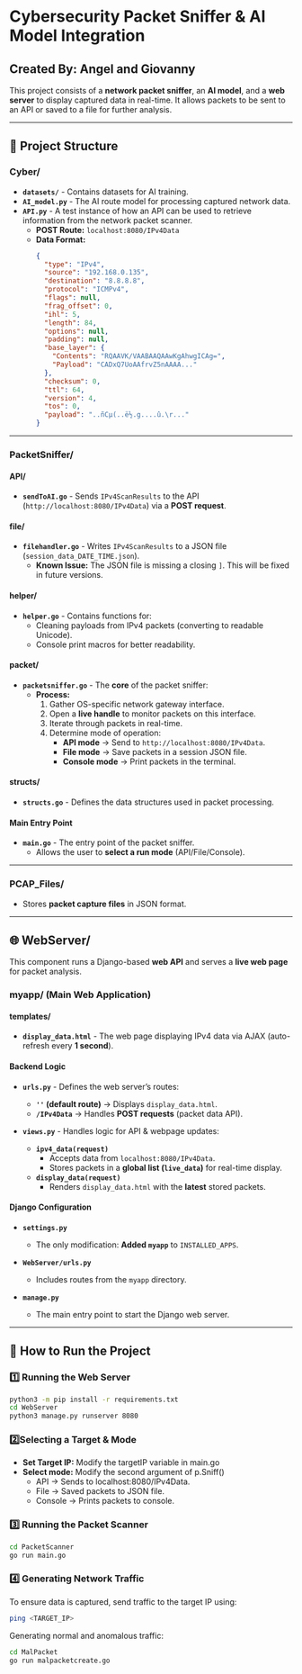# Cybersecurity Packet Sniffer & AI Model Integration  

## **Created By:** Angel and Giovanny  

This project consists of a **network packet sniffer**, an **AI model**, and a **web server** to display captured data in real-time. It allows packets to be sent to an API or saved to a file for further analysis.  

---

## **📂 Project Structure**  

### **Cyber/**  
- **`datasets/`** - Contains datasets for AI training.  
- **`AI_model.py`** - The AI route model for processing captured network data.  
- **`API.py`** - A test instance of how an API can be used to retrieve information from the network packet scanner.  
  - **POST Route:** `localhost:8080/IPv4Data`  
  - **Data Format:**  
    ```json
    {
      "type": "IPv4",
      "source": "192.168.0.135",
      "destination": "8.8.8.8",
      "protocol": "ICMPv4",
      "flags": null,
      "frag_offset": 0,
      "ihl": 5,
      "length": 84,
      "options": null,
      "padding": null,
      "base_layer": {
        "Contents": "RQAAVK/VAABAAQAAwKgAhwgICAg=",
        "Payload": "CADxQ7UoAAfrvZ5nAAAA..."
      },
      "checksum": 0,
      "ttl": 64,
      "version": 4,
      "tos": 0,
      "payload": "..ñCµ(..ë½.g....û.\r..."
    }
    ```

---

### **PacketSniffer/**  
#### **API/**  
- **`sendToAI.go`** - Sends `IPv4ScanResults` to the API (`http://localhost:8080/IPv4Data`) via a **POST request**.  

#### **file/**  
- **`filehandler.go`** - Writes `IPv4ScanResults` to a JSON file (`session_data_DATE_TIME.json`).  
  - **Known Issue:** The JSON file is missing a closing `]`. This will be fixed in future versions.  

#### **helper/**  
- **`helper.go`** - Contains functions for:  
  - Cleaning payloads from IPv4 packets (converting to readable Unicode).  
  - Console print macros for better readability.  

#### **packet/**  
- **`packetsniffer.go`** - The **core** of the packet sniffer:  
  - **Process:**  
    1. Gather OS-specific network gateway interface.  
    2. Open a **live handle** to monitor packets on this interface.  
    3. Iterate through packets in real-time.  
    4. Determine mode of operation:  
       - **API mode** → Send to `http://localhost:8080/IPv4Data`.  
       - **File mode** → Save packets in a session JSON file.  
       - **Console mode** → Print packets in the terminal.  

#### **structs/**  
- **`structs.go`** - Defines the data structures used in packet processing.  

#### **Main Entry Point**  
- **`main.go`** - The entry point of the packet sniffer.  
  - Allows the user to **select a run mode** (API/File/Console).  

---

### **PCAP_Files/**  
- Stores **packet capture files** in JSON format.  

---

## **🌐 WebServer/**  
This component runs a Django-based **web API** and serves a **live web page** for packet analysis.  

### **myapp/** (Main Web Application)  
#### **templates/**  
- **`display_data.html`** - The web page displaying IPv4 data via AJAX (auto-refresh every **1 second**).  

#### **Backend Logic**  
- **`urls.py`** - Defines the web server’s routes:  
  - **`''` (default route)** → Displays `display_data.html`.  
  - **`/IPv4Data`** → Handles **POST requests** (packet data API).  

- **`views.py`** - Handles logic for API & webpage updates:  
  - **`ipv4_data(request)`**  
    - Accepts data from `localhost:8080/IPv4Data`.  
    - Stores packets in a **global list (`live_data`)** for real-time display.  
  - **`display_data(request)`**  
    - Renders `display_data.html` with the **latest** stored packets.  

#### **Django Configuration**  
- **`settings.py`**  
  - The only modification: **Added `myapp`** to `INSTALLED_APPS`.  

- **`WebServer/urls.py`**  
  - Includes routes from the `myapp` directory.  

- **`manage.py`**  
  - The main entry point to start the Django web server.  

---

## **🚀 How to Run the Project**  

### **1️⃣ Running the Web Server**  
```bash
python3 -m pip install -r requirements.txt
cd WebServer
python3 manage.py runserver 8080
```
### **2️⃣Selecting a Target & Mode**
- **Set Target IP:** Modify the targetIP variable in main.go
- **Select mode:** Modify the second argument of p.Sniff()
    - API -> Sends to localhost:8080/IPv4Data.
    - File -> Saved packets to JSON file.
    - Console -> Prints packets to console.

### **3️⃣ Running the Packet Scanner**
```bash
cd PacketScanner
go run main.go
```

### **4️⃣ Generating Network Traffic**
To ensure data is captured, send traffic to the target IP using:
```bash
ping <TARGET_IP>
```
Generating normal and anomalous traffic:
```bash
cd MalPacket
go run malpacketcreate.go
```